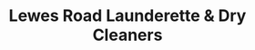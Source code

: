 ---
title: "Lewes Road Launderette & Dry Cleaners"
url: /brighton-and-hove/lewes-road-launderette-and-dry-cleaners/
shop: laundry
---